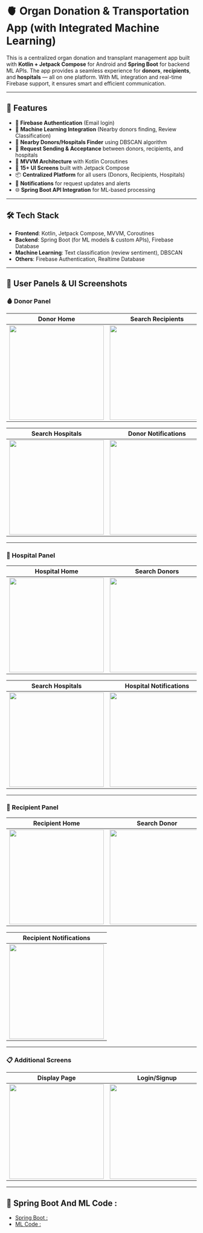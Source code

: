 # 🫀 Organ Donation & Transportation App (with Integrated Machine Learning)

This is a centralized organ donation and transplant management app built with **Kotlin + Jetpack Compose** for Android and **Spring Boot** for backend ML APIs. The app provides a seamless experience for **donors**, **recipients**, and **hospitals** — all on one platform. With ML integration and real-time Firebase support, it ensures smart and efficient communication.

---

## 🚀 Features

- 🔐 **Firebase Authentication** (Email login)  
- 🧠 **Machine Learning Integration** (Nearby donors finding, Review Classification)  
- 📡 **Nearby Donors/Hospitals Finder** using DBSCAN algorithm  
- 🔄 **Request Sending & Acceptance** between donors, recipients, and hospitals  
- 🧩 **MVVM Architecture** with Kotlin Coroutines  
- 📱 **15+ UI Screens** built with Jetpack Compose  
- 📦 **Centralized Platform** for all users (Donors, Recipients, Hospitals)  
- 📲 **Notifications** for request updates and alerts  
- 🌐 **Spring Boot API Integration** for ML-based processing  

---

## 🛠 Tech Stack

- **Frontend**: Kotlin, Jetpack Compose, MVVM, Coroutines  
- **Backend**: Spring Boot (for ML models & custom APIs), Firebase Database  
- **Machine Learning**: Text classification (review sentiment), DBSCAN  
- **Others**: Firebase Authentication, Realtime Database  

---

## 🧭 User Panels & UI Screenshots

### 🩸 Donor Panel

| Donor Home | Search Recipients | Recipient Detail |
|------------|-------------------|------------------|
| <img src="https://github.com/abhinavreddy8/Organ-donation-and-Transportation-with-integraed-ML/blob/master/app/src/main/res/drawable/donorhome.jpg?raw=true" width="250"/> | <img src="https://github.com/abhinavreddy8/Organ-donation-and-Transportation-with-integraed-ML/blob/master/app/src/main/res/drawable/findrecipients.jpg?raw=true" width="250"/> | <img src="https://github.com/abhinavreddy8/Organ-donation-and-Transportation-with-integraed-ML/blob/master/app/src/main/res/drawable/recipientdetails.jpg?raw=true" width="250"/> |

| Search Hospitals | Donor Notifications |
|------------------|---------------------|
| <img src="https://github.com/abhinavreddy8/Organ-donation-and-Transportation-with-integraed-ML/blob/master/app/src/main/res/drawable/findhospitals.jpg?raw=true" width="250"/> | <img src="https://github.com/abhinavreddy8/Organ-donation-and-Transportation-with-integraed-ML/blob/master/app/src/main/res/drawable/donornotifications.jpg?raw=true" width="250"/> |

---

### 🏥 Hospital Panel

| Hospital Home | Search Donors | Donor Detail |
|---------------|---------------|--------------|
| <img src="https://github.com/abhinavreddy8/Organ-donation-and-Transportation-with-integraed-ML/blob/master/app/src/main/res/drawable/hospitalhome.jpg?raw=true" width="250"/> | <img src="https://github.com/abhinavreddy8/Organ-donation-and-Transportation-with-integraed-ML/blob/master/app/src/main/res/drawable/nearbydonors.jpg?raw=true" width="250"/> | <img src="https://github.com/abhinavreddy8/Organ-donation-and-Transportation-with-integraed-ML/blob/master/app/src/main/res/drawable/donordetails.jpg?raw=true" width="250"/> |

| Search Hospitals | Hospital Notifications |
|------------------|------------------------|
| <img src="https://github.com/abhinavreddy8/Organ-donation-and-Transportation-with-integraed-ML/blob/master/app/src/main/res/drawable/findhospitals.jpg?raw=true" width="250"/> | <img src="https://github.com/abhinavreddy8/Organ-donation-and-Transportation-with-integraed-ML/blob/master/app/src/main/res/drawable/hospitalrequests.jpg?raw=true" width="250"/> |

---

### 🧬 Recipient Panel

| Recipient Home | Search Donor | Search Hospital |
|----------------|--------------|-----------------|
| <img src="https://github.com/abhinavreddy8/Organ-donation-and-Transportation-with-integraed-ML/blob/master/app/src/main/res/drawable/userdetailscreen.jpg?raw=true" width="250"/> | <img src="https://github.com/abhinavreddy8/Organ-donation-and-Transportation-with-integraed-ML/blob/master/app/src/main/res/drawable/nearbydonors.jpg?raw=true" width="250"/> | <img src="https://github.com/abhinavreddy8/Organ-donation-and-Transportation-with-integraed-ML/blob/master/app/src/main/res/drawable/findhospitals.jpg?raw=true" width="250"/> |

| Recipient Notifications |
|--------------------------|
| <img src="https://github.com/abhinavreddy8/Organ-donation-and-Transportation-with-integraed-ML/blob/master/app/src/main/res/drawable/recipientnotifications.jpg?raw=true" width="250"/> |

---

### 📋 Additional Screens

| Display Page | Login/Signup | Request Sending |
|--------------|--------------|-----------------|
| <img src="https://github.com/abhinavreddy8/Organ-donation-and-Transportation-with-integraed-ML/blob/master/app/src/main/res/drawable/display.jpg?raw=true" width="250"/> | <img src="https://github.com/abhinavreddy8/Organ-donation-and-Transportation-with-integraed-ML/blob/master/app/src/main/res/drawable/signinup.jpg?raw=true" width="250"/> | <img src="https://github.com/abhinavreddy8/Organ-donation-and-Transportation-with-integraed-ML/blob/master/app/src/main/res/drawable/sendrequest.jpg?raw=true" width="250"/> |

---

## 📂 Spring Boot And ML Code :

- [Spring Boot : ]([https://drive.google.com/file/d/XXXXXXXX/view?usp=sharing](https://docs.google.com/document/d/1Q1RttTsd5WubgEWuyz3YJSTkQmP2X86tIRiH33k1RJQ/edit?usp=sharing))  
- [ML Code : ]([https://drive.google.com/file/d/YYYYYYYY/view?usp=sharing](https://docs.google.com/document/d/1vqgxfG65V4wMkDN5ve4TEXxnhI10AATvZC2lDCW_I-o/edit?usp=sharing))



